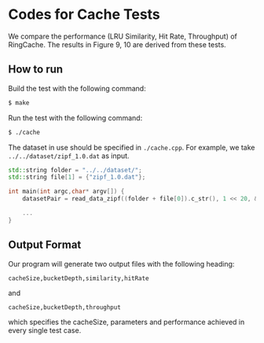 # Codes for Cache Tests

We compare the performance (LRU Similarity, Hit Rate, Throughput) of RingCache. The results in Figure 9, 10 are derived from these tests.

## How to run

Build the test with the following command:

```bash
$ make
```

Run the test with the following command:

```bash
$ ./cache
```

The dataset in use should be specified in `./cache.cpp`. For example, we take `../../dataset/zipf_1.0.dat` as input.

```cpp
std::string folder = "../../dataset/";
std::string file[1] = {"zipf_1.0.dat"};

int main(int argc,char* argv[]) {
    datasetPair = read_data_zipf((folder + file[0]).c_str(), 1 << 20, &c);

    ...
}
```

## Output Format

Our program will generate two output files with the following heading:

```
cacheSize,bucketDepth,similarity,hitRate
```

and

```
cacheSize,bucketDepth,throughput
```

which specifies the cacheSize, parameters and performance achieved in every single test case.

